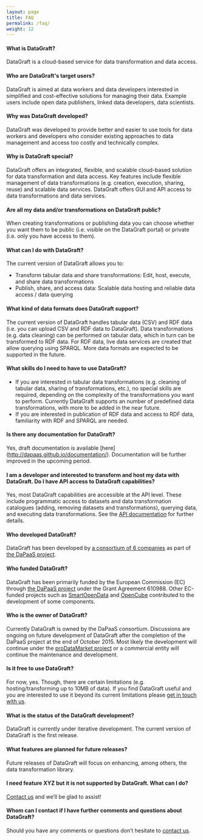 ```yaml
---
layout: page
title: FAQ
permalink: /faq/
weight: 12
---
```


#### What is DataGraft?

DataGraft is a cloud-based service for data transformation and data access.

#### Who are DataGraft's target users?

DataGraft is aimed at data workers and data developers interested in simplified and cost-effective solutions for managing their data. Example users include open data publishers, linked data developers, data scientists.

#### Why was DataGraft developed?

DataGraft was developed to provide better and easier to use tools for data workers and developers who consider existing approaches to data management and access too costly and technically complex.


#### Why is DataGraft special?

DataGraft offers an integrated, flexible, and scalable cloud-based solution for data transformation and data access. Key features include flexible management of data transformations (e.g. creation, execution, sharing, reuse) and scalable data services. DataGraft offers GUI and API access to data transformations and data services. 

#### Are all my data and/or transformations on DataGraft public?

When creating transformations or publishing data you can choose whether you want them to be public (i.e. visible on the DataGraft portal) or private (i.e. only you have access to them).

#### What can I do with DataGraft?

The current version of DataGraft allows you to:

 * Transform tabular data and share transformations: Edit, host, execute, and share data transformations
 * Publish, share, and access data: Scalable data hosting and reliable data access / data querying


#### What kind of data formats does DataGraft support?

The current version of DataGraft handles tabular data (CSV) and RDF data (i.e. you can upload CSV and RDF data to DataGraft). Data transformations (e.g. data cleaning) can be performed on tabular data, which in turn can be transformed to RDF data. For RDF data, live data services are created that allow querying using SPARQL. More data formats are expected to be supported in the future.

#### What skills do I need to have to use DataGraft?

 * If you are interested in tabular data transformations (e.g. cleaning of tabular data, sharing of transformations, etc.), no special skills are required, depending on the complexity of the transformations you want to perform. Currently DataGraft supports an number of predefined data transformations, with more to be added in the near future.
 * If you are interested in publication of RDF data and access to RDF data, familiarity with RDF and SPARQL are needed.

#### Is there any documentation for DataGraft?

Yes, draft documentation is available [here] (http://dapaas.github.io/documentation/). Documentation will be further improved in the upcoming period.

#### I am a developer and interested to transform and host my data with DataGraft. Do I have API access to DataGraft capabilities?

Yes, most DataGraft capabilities are accessible at the API level. These include programmatic access to datasets and data transformation catalogues (adding, removing datasets and transformations), querying data, and executing data transformations. See the [API documentation](http://dapaas.github.io/documentation/) for further details.

#### Who developed DataGraft?

DataGraft has been developed by [a consortium of 6 companies](http://project.dapaas.eu/dapaas-partners) as part of [the DaPaaS project](http://project.dapaas.eu/).

#### Who funded DataGraft?

DataGraft has been primarily funded by the European Commission (EC) through [the DaPaaS project](http://project.dapaas.eu/) under the Grant Agreement 610988. Other EC-funded projects such as [SmartOpenData](http://www.smartopendata.eu/) and [OpenCube](http://opencube-project.eu/) contributed to the development of some components.

#### Who is the owner of DataGraft?

Currently DataGraft is owned by the DaPaaS consortium. Discussions are ongoing on future development of DataGraft after the completion of the DaPaaS project at the end of October 2015. Most likely the development will continue under the [proDataMarket project](http://prodatamarket.eu/) or a commercial entity will continue the maintenance and development.

#### Is it free to use DataGraft?

For now, yes. Though, there are certain limitations (e.g. hosting/transforming up to 10MB of data). If you find DataGraft useful and you are interested to use it beyond its current limitations please [get in touch with us](http://project.dapaas.eu/dapaas-contact-us). 

#### What is the status of the DataGraft development?

DataGraft is currently under iterative development. The current version of DataGraft is the first release.

#### What features are planned for future releases?

Future releases of DataGraft will focus on enhancing, among others, the data transformation library.

#### I need feature XYZ but it is not supported by DataGraft. What can I do?
[Contact us](http://project.dapaas.eu/dapaas-contact-us) and we’ll be glad to assist!

#### Whom can I contact if I have further comments and questions about DataGraft?
Should you have any comments or questions don’t hesitate to [contact us](http://project.dapaas.eu/dapaas-contact-us).
